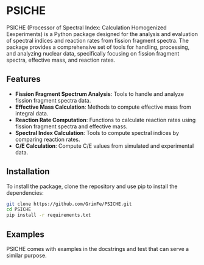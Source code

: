 # PSICHE

PSICHE (Processor of Spectral Index: Calculation Homogenized Eexperiments) is a Python package designed for the analysis and evaluation of spectral indices and reaction rates from fission fragment spectra. The package provides a comprehensive set of tools for handling, processing, and analyzing nuclear data, specifically focusing on fission fragment spectra, effective mass, and reaction rates.

## Features

- **Fission Fragment Spectrum Analysis**: Tools to handle and analyze fission fragment spectra data.
- **Effective Mass Calculation**: Methods to compute effective mass from integral data.
- **Reaction Rate Computation**: Functions to calculate reaction rates using fission fragment spectra and effective mass.
- **Spectral Index Calculation**: Tools to compute spectral indices by comparing reaction rates.
- **C/E Calculation**: Compute C/E values from simulated and experimental data.

## Installation

To install the package, clone the repository and use pip to install the dependencies:
```sh
git clone https://github.com/GrimFe/PSICHE.git
cd PSICHE
pip install -r requirements.txt
```
## Examples

PSICHE comes with examples in the docstrings and test that can serve a similar purpose.

